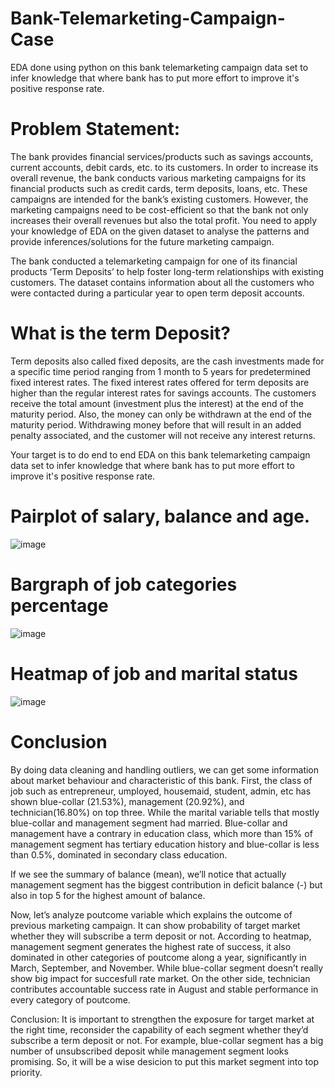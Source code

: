 # Bank-Telemarketing-Campaign-Case
EDA done using python on this bank telemarketing campaign data set to infer knowledge that where bank has to put more effort to improve it's positive response rate.

# Problem Statement:
The bank provides financial services/products such as savings accounts, current accounts, debit cards, etc. to its customers. In order to increase its overall revenue, the bank conducts various marketing campaigns for its financial products such as credit cards, term deposits, loans, etc. These campaigns are intended for the bank’s existing customers. However, the marketing campaigns need to be cost-efficient so that the bank not only increases their overall revenues but also the total profit. You need to apply your knowledge of EDA on the given dataset to analyse the patterns and provide inferences/solutions for the future marketing campaign.

The bank conducted a telemarketing campaign for one of its financial products ‘Term Deposits’ to help foster long-term relationships with existing customers. The dataset contains information about all the customers who were contacted during a particular year to open term deposit accounts.

# What is the term Deposit?

Term deposits also called fixed deposits, are the cash investments made for a specific time period ranging from 1 month to 5 years for predetermined fixed interest rates. The fixed interest rates offered for term deposits are higher than the regular interest rates for savings accounts. The customers receive the total amount (investment plus the interest) at the end of the maturity period. Also, the money can only be withdrawn at the end of the maturity period. Withdrawing money before that will result in an added penalty associated, and the customer will not receive any interest returns.

Your target is to do end to end EDA on this bank telemarketing campaign data set to infer knowledge that where bank has to put more effort to improve it's positive response rate.

# Pairplot of salary, balance and age. 

![image](https://user-images.githubusercontent.com/76435558/133123092-f652a4e5-1b16-43f9-a368-c4bfcf383118.png)

# Bargraph of job categories percentage

![image](https://user-images.githubusercontent.com/76435558/133125858-3d9eb07d-5a53-42b1-b149-5be8682feffe.png)

# Heatmap of job and marital status

![image](https://user-images.githubusercontent.com/76435558/133126523-e1084343-f28f-4d6b-975c-5f97813f28af.png)


# Conclusion
By doing data cleaning and handling outliers, we can get some information about market behaviour and characteristic of this bank. First, the class of job such as entrepreneur, umployed, housemaid, student, admin, etc has shown blue-collar (21.53%), management (20.92%), and technician(16.80%) on top three. While the marital variable tells that mostly blue-collar and management segment had married. Blue-collar and management have a contrary in education class, which more than 15% of management segment has tertiary education history and blue-collar is less than 0.5%, dominated in secondary class education.

If we see the summary of balance (mean), we’ll notice that actually management segment has the biggest contribution in deficit balance (-) but also in top 5 for the highest amount of balance.

Now, let’s analyze poutcome variable which explains the outcome of previous marketing campaign. It can show probability of target market whether they will subscribe a term deposit or not. According to heatmap, management segment generates the highest rate of success, it also dominated in other categories of poutcome along a year, significantly in March, September, and November. While blue-collar segment doesn’t really show big impact for succesfull rate market. On the other side, technician contributes accountable success rate in August and stable performance in every category of poutcome.

Conclusion: It is important to strengthen the exposure for target market at the right time, reconsider the capability of each segment whether they’d subscribe a term deposit or not. For example, blue-collar segment has a big number of unsubscribed deposit while management segment looks promising. So, it will be a wise desicion to put this market segment into top priority.
